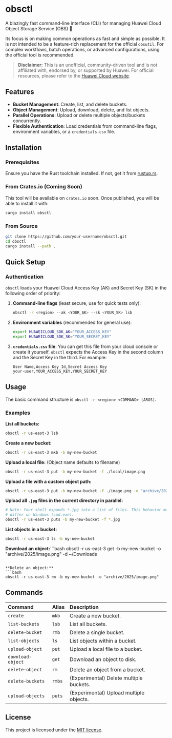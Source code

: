 # obsctl

A blazingly fast command-line interface (CLI) for managing Huawei Cloud Object Storage Service (OBS) 🚀

Its focus is on making common operations as fast and simple as possible. It is not intended to be a feature-rich replacement for the official `obsutil`. For complex workflows, batch operations, or advanced configurations, using the official tool is recommended.

> **Disclaimer:** This is an unofficial, community-driven tool and is not affiliated with, endorsed by, or supported by Huawei. For official resources, please refer to the [Huawei Cloud website](https://www.huaweicloud.com/).

## Features

-   **Bucket Management**: Create, list, and delete buckets.
-   **Object Management**: Upload, download, delete, and list objects.
-   **Parallel Operations**: Upload or delete multiple objects/buckets concurrently.
-   **Flexible Authentication**: Load credentials from command-line flags, environment variables, or a `credentials.csv` file.

## Installation

### Prerequisites

Ensure you have the Rust toolchain installed. If not, get it from [rustup.rs](https://rustup.rs/).

### From Crates.io (Coming Soon)

This tool will be available on `crates.io` soon. Once published, you will be able to install it with:
```bash
cargo install obsctl
```

### From Source

```bash
git clone https://github.com/your-username/obsctl.git
cd obsctl
cargo install --path .
```

## Quick Setup

### Authentication

`obsctl` loads your Huawei Cloud Access Key (AK) and Secret Key (SK) in the following order of priority:

1.  **Command-line flags** (least secure, use for quick tests only):
    ```bash
    obsctl -r <region> --ak <YOUR_AK> --sk <YOUR_SK> lsb
    ```

2.  **Environment variables** (recommended for general use):
    ```bash
    export HUAWEICLOUD_SDK_AK="YOUR_ACCESS_KEY"
    export HUAWEICLOUD_SDK_SK="YOUR_SECRET_KEY"
    ```

3.  **`credentials.csv` file**:
    You can get this file from your cloud console or create it yourself. `obsctl` expects the Access Key in the second column and the Secret Key in the third. For example:
    ```csv
    User Name,Access Key Id,Secret Access Key
    your-user,YOUR_ACCESS_KEY,YOUR_SECRET_KEY
    ```

## Usage

The basic command structure is `obsctl -r <region> <COMMAND> [ARGS]`.

### Examples

**List all buckets:**
```bash
obsctl -r us-east-3 lsb
```

**Create a new bucket:**
```bash
obsctl -r us-east-3 mkb -b my-new-bucket
```

**Upload a local file:** (Object name defaults to filename)
```bash
obsctl -r us-east-3 put -b my-new-bucket -f ./local/image.png
```

**Upload a file with a custom object path:**
```bash
obsctl -r us-east-3 put -b my-new-bucket -f ./image.png -o "archive/2025/image.png"
```

**Upload all `.jpg` files in the current directory in parallel:**
```bash
# Note: Your shell expands *.jpg into a list of files. This behavior may
# differ on Windows (cmd.exe).
obsctl -r us-east-3 puts -b my-new-bucket -f *.jpg
```

**List objects in a bucket:**
```bash
obsctl -r us-east-3 ls -b my-new-bucket
```

**Download an object:**```bash
obsctl -r us-east-3 get -b my-new-bucket -o "archive/2025/image.png" -d ~/Downloads
```

**Delete an object:**
```bash
obsctl -r us-east-3 rm -b my-new-bucket -o "archive/2025/image.png"
```

## Commands

| Command | Alias | Description                               |
| :------ | :---- | :---------------------------------------- |
| `create`  | `mkb` | Create a new bucket.                      |
| `list-buckets`|`lsb` | List all buckets.                         |
| `delete-bucket`|`rmb`| Delete a single bucket.                   |
| `list-objects`|`ls` | List objects within a bucket.             |
| `upload-object`|`put`| Upload a local file to a bucket.        |
| `download-object`|`get`| Download an object to disk.               |
| `delete-object`|`rm`| Delete an object from a bucket.           |
| `delete-buckets`|`rmbs`| (Experimental) Delete multiple buckets.   |
| `upload-objects`|`puts`| (Experimental) Upload multiple objects.   |


## License

This project is licensed under the [MIT license](http://opensource.org/licenses/MIT).
